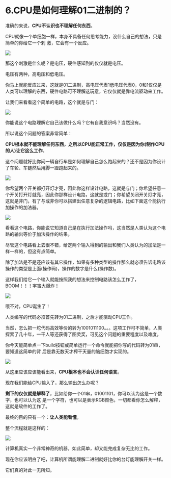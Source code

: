 # 6.CPU是如何理解01二进制的？

准确的来说，**CPU不认识也不理解任何东西**。

CPU就像一个单细胞一样，本身不具备任何思考能力，没什么自己的想法，只是简单的你给它一个刺 激，它会有一个反应。

![](.gitbook/assets/6_1.jpg)

那这个刺激是什么呢？是电压，硬件感知到的仅仅就是电压。&#x20;

电压有两种，高电压和低电压。&#x20;

你马上就能反应过来，这就是01二进制，高电压代表1低电压代表0，0和1仅仅是人类可以理解的东西，硬件电路可不理解这玩意，它仅仅就是靠电流驱动来工作。&#x20;

让我们来看看这个简单的电路，这个就是与门：

![](.gitbook/assets/6_2.jpg)

你能说这个电路理解它自己该做什么吗？它有自我意识吗？当然没有。&#x20;

所以说这个问题的答案非常简单：&#x20;

**CPU根本就不能理解任何东西，之所以CPU能正常工作，仅仅是因为你(制作CPU的人)让它这么工作**。&#x20;

这个问题就好比你问一辆自行车是如何理解自己怎么跑起来的？还不是因为你设计了车轮、车链然后用脚一蹬跑起来的。

![](.gitbook/assets/6_3.jpg)

你希望两个开关都打开灯才亮，因此你这样设计电路，这就是与门；你希望任意一个开关打开灯就亮，因此你那样设计电路，这就是或门；你希望关闭开关灯才亮，这就是非门，有了与或非你可以搭建出任意复杂的逻辑电路，比如下面这个能执行加操作的加法器。

![](.gitbook/assets/6_4.jpg)

看看这个电路，你能说它知道自己是在执行加法操作吗，这当然是人类认为这个电路的输出等价于加法操作的结果。&#x20;

尽管这个电路看上去很不错，给定两个输入得到的输出和我们人类认为的加法是一样一样的，但这有点简单。&#x20;

除了加法是不是还应该有其它操作，如果有多种类型的操作那么就必须告诉电路该操作的类型是上面(操作码)，操作的数字是什么(操作数)。&#x20;

这样我们给它一个输入就能按照我的想法来控制电路该怎么工作了，BOOM！！！宇宙大爆炸！

![](.gitbook/assets/6_5.jpg)

哦不对，CPU诞生了！&#x20;

人类编写的代码必须首先转为01二进制，之后才能驱动CPU工作。&#x20;

当然，怎么把一坨代码高效等价的转为1001011100。。。这项工作可不简单，人类探索了几十年，一干人等还获得了图灵奖，可见这个问题的重要程度以及难度。

你今天能简单点一下build按钮或简单运行一个命令就能把你写的代码转为01串，要知道这简单的背 后是靠无数天才榨干天量的脑细胞才实现的。

![](.gitbook/assets/6_6.jpg)

从这里应该应该能看出来，**CPU根本也不会认识任何语言**。&#x20;

现在我们能给CPU输入了，那么输出怎么办呢？&#x20;

**剩下的仅仅就是解释了**，比如给你一个01串，01001101，你可以认为这是一个数字，也可以认为这 是一个字符，也可以是表示RGB颜色，一切都看你怎么解释，这就是软件的工作了。&#x20;

最终的目的只有一个：**让人类能看懂**。&#x20;

整个流程就是这样的：

![](.gitbook/assets/6_7.jpg)

计算机真实一个非常神奇的机器，如此简单，却又能完成复杂无比的工作。&#x20;

现在你应该明白了吧，计算机所谓能理解二进制就好比你的台灯能理解开关一样。&#x20;

它们真的对此一无所知。

